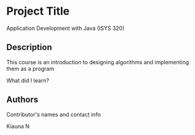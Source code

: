 # Project Title
Application Development with Java (ISYS 320)

## Description
This course is an introduction to designing algorithms and implementing them as a program

What did I learn?


## Authors

Contributor's names and contact info

Kiauna N




